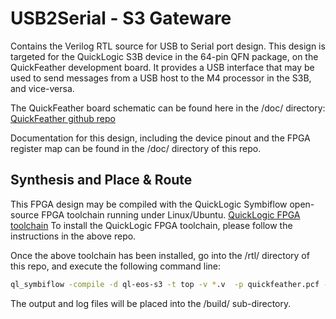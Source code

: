 # USB2Serial - S3 Gateware
Contains the Verilog RTL source for USB to Serial port design. This design is targeted for the QuickLogic 
S3B device in the 64-pin QFN package, on the QuickFeather development board. It provides a USB interface 
that may be used to send messages from a USB host to the M4 processor in the S3B, and vice-versa.

The QuickFeather board schematic can be found here in the /doc/ directory:
[QuickFeather github repo](https://github.com/QuickLogic-Corp/quick-feather-dev-board)

Documentation for this design, including the device pinout and the FPGA register map can be found
in the /doc/ directory of this repo.

## Synthesis and Place & Route
This FPGA design may be compiled with the QuickLogic Symbiflow open-source FPGA toolchain running
under Linux/Ubuntu.
[QuickLogic FPGA toolchain](https://github.com/QuickLogic-Corp/quicklogic-fpga-toolchain)
To install the QuickLogic FPGA toolchain, please follow the instructions in the above repo.

Once the above toolchain has been installed, go into the /rtl/ directory of this repo, and execute
the following command line:

```bash
ql_symbiflow -compile -d ql-eos-s3 -t top -v *.v  -p quickfeather.pcf -P pu64 -s usb2serial.sdc
```

The output and log files will be placed into the /build/ sub-directory.